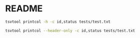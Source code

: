 # README

```bash
tsvtool printcol -h -c id,status tests/test.txt
```

```bash
tsvtool printcol --header-only -c id,status tests/test.txt
```
